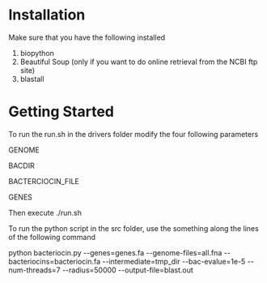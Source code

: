 Installation
============

Make sure that you have the following installed
1) biopython
2) Beautiful Soup (only if you want to do online retrieval from the NCBI ftp site)
3) blastall

Getting Started
===============
To run the run.sh in the drivers folder modify the four following parameters

GENOME

BACDIR

BACTERCIOCIN_FILE

GENES

Then execute ./run.sh

To run the python script in the src folder, use the something along the lines of the following command 

python bacteriocin.py --genes=genes.fa --genome-files=all.fna --bacteriocins=bacteriocin.fa --intermediate=tmp_dir --bac-evalue=1e-5 --num-threads=7 --radius=50000 --output-file=blast.out


